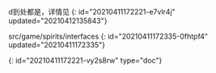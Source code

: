 d到处都是，详情见
{: id="20210411172221-e7vlr4j" updated="20210412135843"}

src/game/spirits/interfaces
{: id="20210411172335-0fhtpf4" updated="20210411172335"}


{: id="20210411172221-vy2s8rw" type="doc"}
